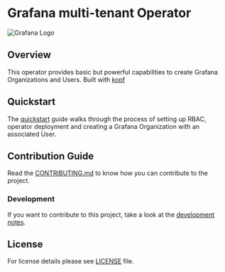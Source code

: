 # Grafana multi-tenant Operator

![Grafana Logo](assets/grafana-logo.png)


## Overview

This operator provides basic but powerful capabilities to create Grafana Organizations and Users.
Built with [kopf](https://github.com/nolar/kopf)


## Quickstart

The [quickstart](docs/QUICKSTART.md) guide walks through the process of setting up RBAC, operator deployment
and creating a Grafana Organization with an associated User.


## Contribution Guide

Read the [CONTRIBUTING.md](CONTRIBUTING.md) to know how you can contribute to the project.


### Development

If you want to contribute to this project, take a look at the [development notes](docs/DEVELOPMENT.md).


## License

For license details please see [LICENSE](LICENSE) file.
